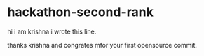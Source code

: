 ﻿# hackathon-second-rank


hi i am krishna i wrote this line.


thanks krishna and congrates mfor your first opensource commit.
